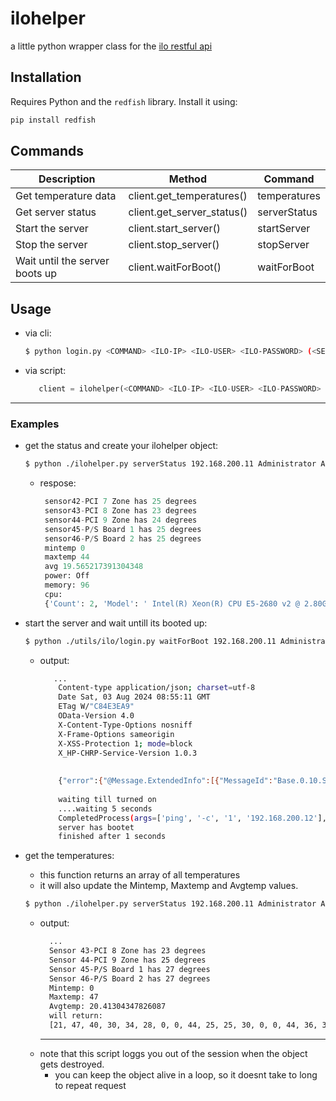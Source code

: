 # ilohelper
a little python wrapper class for the [ilo restful api](https://hewlettpackard.github.io/python-ilorest-library/index.html)


## Installation

Requires Python and the `redfish` library. Install it using:
  ```bash
  pip install redfish
  ```
## Commands
| Description | Method | Command |
|---|---|---|
| Get temperature data | client.get_temperatures() | temperatures |
| Get server status | client.get_server_status() | serverStatus |
| Start the server | client.start_server() | startServer |
| Stop the server | client.stop_server() | stopServer |
| Wait until the server boots up | client.waitForBoot() | waitForBoot |





## Usage
- via cli:
  ```bash
  $ python login.py <COMMAND> <ILO-IP> <ILO-USER> <ILO-PASSWORD> (<SERVER-IP>)
  ```
- via script:
  ```python
     client = ilohelper(<COMMAND> <ILO-IP> <ILO-USER> <ILO-PASSWORD> (<SERVER-IP>)
  ```
--- 

### Examples

- get the status and create your ilohelper object:
  ```bash
  $ python ./ilohelper.py serverStatus 192.168.200.11 Administrator AGSBTGWW 
  ```

  - respose:
     ```python
      sensor42-PCI 7 Zone has 25 degrees
      sensor43-PCI 8 Zone has 23 degrees
      sensor44-PCI 9 Zone has 24 degrees
      sensor45-P/S Board 1 has 25 degrees
      sensor46-P/S Board 2 has 25 degrees
      mintemp 0
      maxtemp 44
      avg 19.565217391304348
      power: Off
      memory: 96
      cpu: 
      {'Count': 2, 'Model': ' Intel(R) Xeon(R) CPU E5-2680 v2 @ 2.80GHz      ', 'Status': {'HealthRollup': 'OK'}}
    ```
- start the server and wait untill its booted up:
  ```bash
  $ python ./utils/ilo/login.py waitForBoot 192.168.200.11 Administrator AGSBTGWW 192.168.200.12
  ```
  - output:
    ```bash
       ...
        Content-type application/json; charset=utf-8
        Date Sat, 03 Aug 2024 08:55:11 GMT
        ETag W/"C84E3EA9"
        OData-Version 4.0
        X-Content-Type-Options nosniff
        X-Frame-Options sameorigin
        X-XSS-Protection 1; mode=block
        X_HP-CHRP-Service-Version 1.0.3
        
        
        {"error":{"@Message.ExtendedInfo":[{"MessageId":"Base.0.10.Success"}],"code":"iLO.0.10.ExtendedInfo","message":"See @Message.ExtendedInfo for more information."}}
        
        waiting till turned on
        ....waiting 5 seconds
        CompletedProcess(args=['ping', '-c', '1', '192.168.200.12'], returncode=1, stdout='PING 192.168.200.12 (192.168.200.12) 56(84) bytes of data.\n\n--- 192.168.200.12 ping statistics ---\n1 Pakete übertragen, 0 empfangen, 100% packet loss, time 0ms\n\n')
        server has bootet
        finished after 1 seconds
     ```
- get the temperatures:
  - this function returns an array of all temperatures
  - it will also update the Mintemp, Maxtemp and Avgtemp values.
  ```bash
  $ python ./ilohelper.py serverStatus 192.168.200.11 Administrator AGSBTGWW  
  ```
  - output:
    ```bash
      ...
      Sensor 43-PCI 8 Zone has 23 degrees
      Sensor 44-PCI 9 Zone has 25 degrees
      Sensor 45-P/S Board 1 has 27 degrees
      Sensor 46-P/S Board 2 has 27 degrees
      Mintemp: 0
      Maxtemp: 47
      Avgtemp: 20.41304347826087
      will return: 
      [21, 47, 40, 30, 34, 28, 0, 0, 44, 25, 25, 30, 0, 0, 44, 36, 33, 24, 30, 34, 31, 30, 0, 40, 23, 0, 0, 0, 0, 0, 0, 0, 0, 0, 0, 26, 26, 27, 28, 28, 27, 26, 23, 25, 27, 27]
    ``` 
    ---
  - note that this script loggs you out of the session when the object gets destroyed.
    - you can keep the object alive in a loop, so it doesnt take to long to repeat request 

